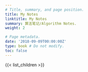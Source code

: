 ```yaml
---
# Title, summary, and page position.
title: My Notes
linktitle: My Notes
summary: 算法笔记/Algorithm Notes.
weight: 2

# Page metadata.
date: '2018-09-09T00:00:00Z'
type: book # Do not modify.
toc: false
---
```


{{< list_children >}}
